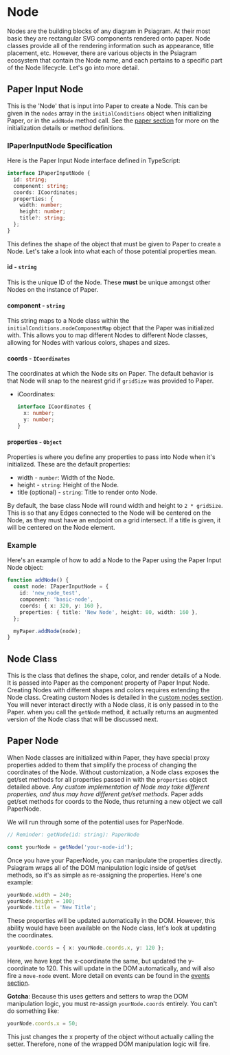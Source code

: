 # Node

Nodes are the building blocks of any diagram in Psiagram. At their most basic
they are rectangular SVG components rendered onto paper. Node classes provide
all of the rendering information such as appearance, title placement, etc.
However, there are various objects in the Psiagram ecosystem that contain the
Node name, and each pertains to a specific part of the Node lifecycle. Let's go
into more detail.

## Paper Input Node

This is the 'Node' that is input into Paper to create a Node. This can be given
in the `nodes` array in the `initialConditions` object when initializing Paper,
or in the `addNode` method call. See the [paper section](paper.md) for more on
the initialization details or method definitions.

### IPaperInputNode Specification

Here is the Paper Input Node interface defined in TypeScript:

```ts
interface IPaperInputNode {
  id: string;
  component: string;
  coords: ICoordinates;
  properties: {
    width: number;
    height: number;
    title?: string;
  };
}
```

This defines the shape of the object that must be given to Paper to create a
Node. Let's take a look into what each of those potential properties mean.

#### id - `string`

This is the unique ID of the Node. These **must** be unique amongst other Nodes
on the instance of Paper.

#### component - `string`

This string maps to a Node class within the `initialConditions.nodeComponentMap`
object that the Paper was initialized with. This allows you to map different
Nodes to different Node classes, allowing for Nodes with various colors, shapes
and sizes.

#### coords - `ICoordinates`

The coordinates at which the Node sits on Paper. The default behavior is that
Node will snap to the nearest grid if `gridSize` was provided to Paper.

- iCoordinates:

  ```ts
  interface ICoordinates {
    x: number;
    y: number;
  }
  ```

#### properties - `Object`

Properties is where you define any properties to pass into Node when it's
initialized. These are the default properties:

- width - `number`: Width of the Node.
- height - `string`: Height of the Node.
- title (optional) - `string`: Title to render onto Node.

By default, the base class Node will round width and height to `2 * gridSize`.
This is so that any Edges connected to the Node will be centered on the Node, as
they must have an endpoint on a grid intersect. If a title is given, it will be
centered on the Node element.

### Example

Here's an example of how to add a Node to the Paper using the Paper Input Node
object:

```ts
function addNode() {
  const node: IPaperInputNode = {
    id: 'new_node_test',
    component: 'basic-node',
    coords: { x: 320, y: 160 },
    properties: { title: 'New Node', height: 80, width: 160 },
  };

  myPaper.addNode(node);
}
```

## Node Class

This is the class that defines the shape, color, and render details of a Node.
It is passed into Paper as the component property of Paper Input Node. Creating
Nodes with different shapes and colors requires extending the Node class.
Creating custom Nodes is detailed in the
[custom nodes section](../in-depth/custom-nodes.md). You will never interact
directly with a Node class, it is only passed in to the Paper. when you call the
`getNode` method, it actually returns an augmented version of the Node class
that will be discussed next.

## Paper Node

When Node classes are initialized within Paper, they have special proxy
properties added to them that simplify the process of changing the coordinates
of the Node. Without customization, a Node class exposes the get/set methods for
all properties passed in with the `properties` object detailed above. _Any
custom implementation of Node may take different properties, and thus may have
different get/set methods_. Paper adds get/set methods for coords to the Node,
thus returning a new object we call PaperNode.

We will run through some of the potential uses for PaperNode.

```ts
// Reminder: getNode(id: string): PaperNode

const yourNode = getNode('your-node-id');
```

Once you have your PaperNode, you can manipulate the properties directly.
Psiagram wraps all of the DOM manipulation logic inside of get/set methods, so
it's as simple as re-assigning the properties. Here's one example:

```ts
yourNode.width = 240;
yourNode.height = 100;
yourNode.title = 'New Title';
```

These properties will be updated automatically in the DOM. However, this ability
would have been available on the Node class, let's look at updating the
coordinates.

```ts
yourNode.coords = { x: yourNode.coords.x, y: 120 };
```

Here, we have kept the x-coordinate the same, but updated the y-coordinate
to 120. This will update in the DOM automatically, and will also fire a
`move-node` event. More detail on events can be found in the
[events section](../in-depth/events.md).

**Gotcha**: Because this uses getters and setters to wrap the DOM manipulation
logic, you must re-assign `yourNode.coords` entirely. You can't do something
like:

```ts
yourNode.coords.x = 50;
```

This just changes the x property of the object without actually calling the
setter. Therefore, none of the wrapped DOM manipulation logic will fire.
